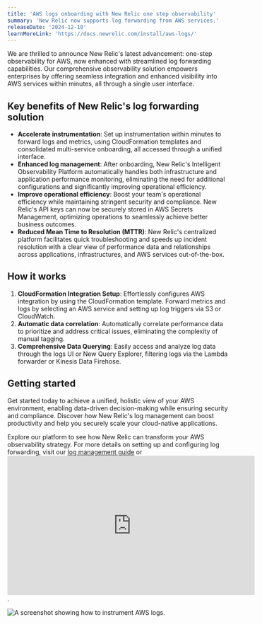 ```yaml
---
title: 'AWS logs onboarding with New Relic one step observability'
summary: 'New Relic now supports log forwarding from AWS services.'
releaseDate: '2024-12-10'
learnMoreLink: 'https://docs.newrelic.com/install/aws-logs/'
---
```




We are thrilled to announce New Relic's latest advancement: one-step observability for AWS, now enhanced with streamlined log forwarding capabilities. Our comprehensive observability solution empowers enterprises by offering seamless integration and enhanced visibility into AWS services within minutes, all through a single user interface.

## Key benefits of New Relic's log forwarding solution

- **Accelerate instrumentation**: Set up instrumentation within minutes to forward logs and metrics, using CloudFormation templates and consolidated multi-service onboarding, all accessed through a unified interface.
- **Enhanced log management**: After onboarding, New Relic's Intelligent Observability Platform automatically handles both infrastructure and application performance monitoring, eliminating the need for additional configurations and significantly improving operational efficiency.
- **Improve operational efficiency**: Boost your team's operational efficiency while maintaining stringent security and compliance. New Relic's API keys can now be securely stored in AWS Secrets Management, optimizing operations to seamlessly achieve better business outcomes.
- **Reduced Mean Time to Resolution (MTTR)**: New Relic's centralized platform facilitates quick troubleshooting and speeds up incident resolution with a clear view of performance data and relationships across applications, infrastructures, and AWS services out-of-the-box.

## How it works

1. **CloudFormation Integration Setup**: Effortlessly configures AWS integration by using the CloudFormation template. Forward metrics and logs by selecting an AWS service and setting up log triggers via S3 or CloudWatch.
2. **Automatic data correlation**: Automatically correlate performance data to prioritize and address critical issues, eliminating the complexity of manual tagging.
3. **Comprehensive Data Querying**: Easily access and analyze log data through the logs UI or New Query Explorer, filtering logs via the Lambda forwarder or Kinesis Data Firehose.

## Getting started

Get started today to achieve a unified, holistic view of your AWS environment, enabling data-driven decision-making while ensuring security and compliance. Discover how New Relic's log management can boost productivity and help you securely scale your cloud-native applications.

Explore our platform to see how New Relic can transform your AWS observability strategy. For more details on setting up and configuring log forwarding, visit our [log management guide](https://docs.newrelic.com/install/aws-logs/?service=aws_services) or <iframe width="560" height="315" src="https://www.youtube.com/embed/pIc1FhI4S4Q?si=R331Vatr0V4MOV1Q" title="YouTube video player" frameborder="0" allow="accelerometer; autoplay; clipboard-write; encrypted-media; gyroscope; picture-in-picture; web-share" referrerpolicy="strict-origin-when-cross-origin" allowfullscreen></iframe>.

![A screenshot showing how to instrument AWS logs.](/images/aws1.webp "Instrument_AWS_logs")

